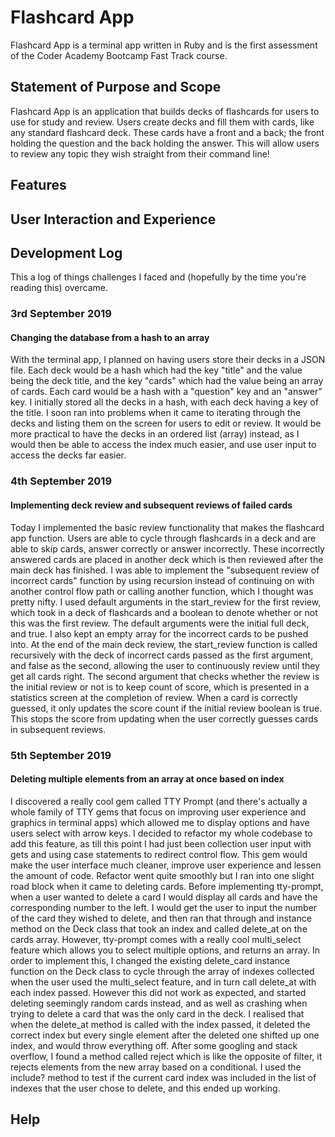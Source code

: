 # Flashcard App

Flashcard App is a terminal app written in Ruby and is the first assessment of the Coder Academy Bootcamp Fast Track course.

## Statement of Purpose and Scope

Flashcard App is an application that builds decks of flashcards for users to use for study and review. Users create decks and fill them with cards, like any standard flashcard deck. These cards have a front and a back; the front holding the question and the back holding the answer. This will allow users to review any topic they wish straight from their command line!

## Features

## User Interaction and Experience

## Development Log

This a log of things challenges I faced and (hopefully by the time you're reading this) overcame.

### 3rd September 2019

#### Changing the database from a hash to an array

With the terminal app, I planned on having users store their decks in a JSON file. Each deck would be a hash which had the key "title" and the value being the deck title, and the key "cards" which had the value being an array of cards. Each card would be a hash with a "question" key and an "answer" key. I initially stored all the decks in a hash, with each deck having a key of the title. I soon ran into problems when it came to iterating through the decks and listing them on the screen for users to edit or review. It would be more practical to have the decks in an ordered list (array) instead, as I would then be able to access the index much easier, and use user input to access the decks far easier.

### 4th September 2019

#### Implementing deck review and subsequent reviews of failed cards

Today I implemented the basic review functionality that makes the flashcard app function. Users are able to cycle through flashcards in a deck and are able to skip cards, answer correctly or answer incorrectly. These incorrectly answered cards are placed in another deck which is then reviewed after the main deck has finished. I was able to implement the "subsequent review of incorrect cards" function by using recursion instead of continuing on with another control flow path or calling another function, which I thought was pretty nifty. I used default arguments in the start_review for the first review, which took in a deck of flashcards and a boolean to denote whether or not this was the first review. The default arguments were the initial full deck, and true. I also kept an empty array for the incorrect cards to be pushed into. At the end of the main deck review, the start_review function is called recursively with the deck of incorrect cards passed as the first argument, and false as the second, allowing the user to continuously review until they get all cards right. The second argument that checks whether the review is the initial review or not is to keep count of score, which is presented in a statistics screen at the completion of review. When a card is correctly guessed, it only updates the score count if the initial review boolean is true. This stops the score from updating when the user correctly guesses cards in subsequent reviews.

### 5th September 2019

#### Deleting multiple elements from an array at once based on index

I discovered a really cool gem called TTY Prompt (and there's actually a whole family of TTY gems that focus on improving user experience and graphics in terminal apps) which allowed me to display options and have users select with arrow keys. I decided to refactor my whole codebase to add this feature, as till this point I had just been collection user input with gets and using case statements to redirect control flow. This gem would make the user interface much cleaner, improve user experience and lessen the amount of code. Refactor went quite smoothly but I ran into one slight road block when it came to deleting cards. Before implementing tty-prompt, when a user wanted to delete a card I would display all cards and have the corresponding number to the left. I would get the user to input the number of the card they wished to delete, and then ran that through and instance method on the Deck class that took an index and called delete_at on the cards array. However, tty-prompt comes with a really cool multi_select feature which allows you to select multiple options, and returns an array. In order to implement this, I changed the existing delete_card instance function on the Deck class to cycle through the array of indexes collected when the user used the multi_select feature, and in turn call delete_at with each index passed. However this did not work as expected, and started deleting seemingly random cards instead, and as well as crashing when trying to delete a card that was the only card in the deck. I realised that when the delete_at method is called with the index passed, it deleted the correct index but every single element after the deleted one shifted up one index, and would throw everything off. After some googling and stack overflow, I found a method called reject which is like the opposite of filter, it rejects elements from the new array based on a conditional. I used the include? method to test if the current card index was included in the list of indexes that the user chose to delete, and this ended up working.

## Help
